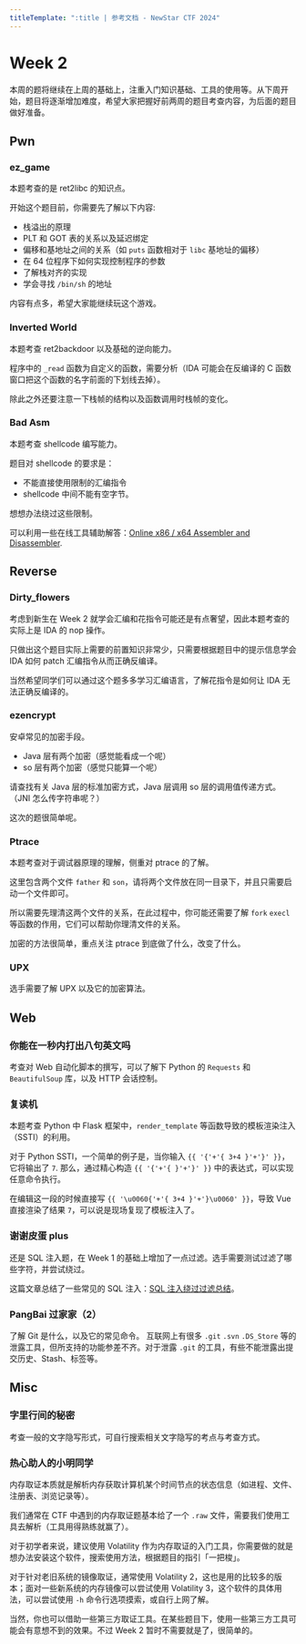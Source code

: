 ```yaml
---
titleTemplate: ":title | 参考文档 - NewStar CTF 2024"
---
```


<script setup>
import Container from '@/components/docs/Container.vue'
import Text from '@/components/docs/NonTextDetectable.vue'
</script>

# Week 2

本周的题将继续在上周的基础上，注重入门知识基础、工具的使用等。从下周开始，题目将逐渐增加难度，希望大家把握好前两周的题目考查内容，为后面的题目做好准备。

## Pwn

### ez_game

<Container type='info'>

本题考查的是 ret2libc 的知识点。
</Container>

开始这个题目前，你需要先了解以下内容:

- 栈溢出的原理
- PLT 和 GOT 表的关系以及延迟绑定
- 偏移和基地址之间的关系<span data-desc>（如 `puts` 函数相对于 `libc` 基地址的偏移）</span>
- 在 64 位程序下如何实现控制程序的参数
- 了解栈对齐的实现
- 学会寻找 `/bin/sh` 的地址

内容有点多，希望大家能继续玩这个游戏。

### Inverted World

本题考查 ret2backdoor 以及基础的逆向能力。

程序中的 `_read` 函数为自定义的函数，需要分析<span data-desc>（IDA 可能会在反编译的 C 函数窗口把这个函数的名字前面的下划线去掉）</span>。

除此之外还要注意一下栈帧的结构以及函数调用时栈帧的变化。

### Bad Asm

<Container type='info'>

本题考查 shellcode 编写能力。
</Container>

题目对 shellcode 的要求是：

- 不能直接使用限制的汇编指令
- shellcode 中间不能有空字节。

想想办法绕过这些限制。

可以利用一些在线工具辅助解答：[Online x86 / x64 Assembler and Disassembler](https://defuse.ca/online-x86-assembler.htm#disassembly).

## Reverse

### Dirty_flowers

考虑到新生在 Week 2 就学会汇编和花指令可能还是有点奢望，因此本题考查的实际上是 IDA 的 nop 操作。

只做出这个题目实际上需要的前置知识非常少，只需要根据题目中的提示信息学会 IDA 如何 patch 汇编指令从而正确反编译。

当然希望同学们可以通过这个题多多学习汇编语言，了解花指令是如何让 IDA 无法正确反编译的。

### ezencrypt

安卓常见的加密手段。

- Java 层有两个加密<span data-desc>（感觉能看成一个呢）</span>
- so 层有两个加密<span data-desc>（感觉只能算一个呢）</span>

请查找有关 Java 层的标准加密方式，Java 层调用 so 层的调用值传递方式。（JNI 怎么传字符串呢？）

这次的题很简单呢。

### Ptrace

<Container type='info'>

本题考查对于调试器原理的理解，侧重对 ptrace 的了解。
</Container>

这里包含两个文件 `father` 和 `son`，请将两个文件放在同一目录下，并且只需要启动一个文件即可。

所以需要先理清这两个文件的关系，在此过程中，你可能还需要了解 `fork` `execl` 等函数的作用，它们可以帮助你理清文件的关系。

加密的方法很简单，重点关注 ptrace 到底做了什么，改变了什么。

### UPX

选手需要了解 UPX 以及它的加密算法。

## Web

### 你能在一秒内打出八句英文吗

考查对 Web 自动化脚本的撰写，可以了解下 Python 的 `Requests` 和 `BeautifulSoup` 库，以及 HTTP 会话控制。

### 复读机

<Container type='info'>

本题考查 Python 中 Flask 框架中，`render_template` 等函数导致的模板渲染注入（SSTI）的利用。
</Container>

对于 Python SSTI，一个简单的例子是，当你输入 `{{ '{'+'{ 3+4 }'+'}' }}`，它将输出了 `7`. 那么，通过精心构造 `{{ '{'+'{ }'+'}' }}` 中的表达式，可以实现任意命令执行。

<Container type='quote'>

在编辑这一段的时候直接写 `{{ '\u0060{'+'{ 3+4 }'+'}\u0060' }}`，导致 Vue 直接渲染了结果 `7`，可以说是现场复现了模板注入了。
</Container>

### 谢谢皮蛋 plus

还是 SQL 注入题，在 Week 1 的基础上增加了一点过滤。选手需要测试过滤了哪些字符，并尝试绕过。

这篇文章总结了一些常见的 SQL 注入：[SQL 注入绕过过滤总结](https://yang1k.github.io/post/sql%E6%B3%A8%E5%85%A5%E7%BB%95%E8%BF%87%E5%8E%9F%E7%90%86%E6%80%BB%E7%BB%93/)。

### PangBai 过家家（2）

了解 Git 是什么，以及它的常见命令。
互联网上有很多 `.git` `.svn` `.DS_Store` 等的泄露工具，但所支持的功能参差不齐。对于泄露 `.git` 的工具，有些不能泄露出提交历史、Stash、标签等。

## Misc

### 字里行间的秘密

考查一般的文字隐写形式，可自行搜索相关文字隐写的考点与考查方式。

### 热心助人的小明同学<Text class='desc-text' fontSize='16px' fontWeight='500' content='（内存取证入门）' />

内存取证本质就是解析内存获取计算机某个时间节点的状态信息<span data-desc>（如进程、文件、注册表、浏览记录等）</span>。

我们通常在 CTF 中遇到的内存取证题基本给了一个 `.raw` 文件，需要我们使用工具去解析<span data-desc>（工具用得熟练就赢了）</span>。

对于初学者来说，建议使用 Volatility 作为内存取证的入门工具，你需要做的就是想办法安装这个软件，搜索使用方法，根据题目的指引「一把梭」。

对于针对老旧系统的镜像取证，通常使用 Volatility 2，这也是用的比较多的版本；面对一些新系统的内存镜像可以尝试使用 Volatility 3，这个软件的具体用法，可以尝试使用 `-h` 命令行选项摸索，或自行上网了解。

当然，你也可以借助一些第三方取证工具。在某些题目下，使用一些第三方工具可能会有意想不到的效果。<span data-desc>不过 Week 2 暂时不需要就是了，很简单的。</span>
